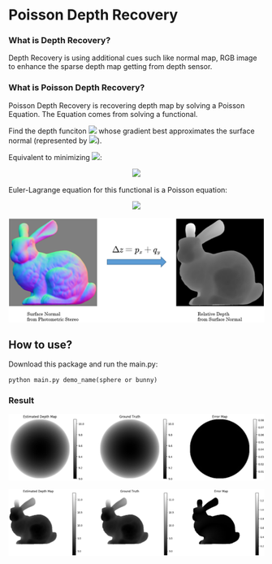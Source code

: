 # Poisson Depth Recovery

### What is Depth Recovery?
Depth Recovery is using additional cues such like normal map, RGB image to enhance the
sparse depth map getting from depth sensor.

### What is Poisson Depth Recovery?
Poisson Depth Recovery is recovering depth map by solving a Poisson Equation. The Equation
comes from solving a functional.

Find the depth funciton <img src="http://latex.codecogs.com/gif.latex?z"/>
whose gradient best approximates the surface normal (represented
by <img src="http://latex.codecogs.com/gif.latex?p, q"/>). 

Equivalent to minimizing 
<img src="http://latex.codecogs.com/gif.latex?f(x)"/>:

<p align="center">
<img src="http://latex.codecogs.com/gif.latex?f%28z%29%3D%5Ciint%28%28z_x-p%29%5E2&plus;%28z_y-q%29%5E2%29dxdy"/>
</p>

Euler-Lagrange equation for this functional is a Poisson equation:

<p align="center">
<img src="http://latex.codecogs.com/gif.latex?%5CDelta%20z%3Dp_x&plus;q_y"/>
</p>

<p align="center">
<img src="pic/surface2depth.png" width="668">
</p>


## How to use?
Download this package and run the main.py:

```
python main.py demo_name(sphere or bunny)
```

### Result
<p align="center">
<img src="pic/sphere_result.png" width="846">
</p>

<p align="center">
<img src="pic/bunny_result.png" width="846">
</p>
